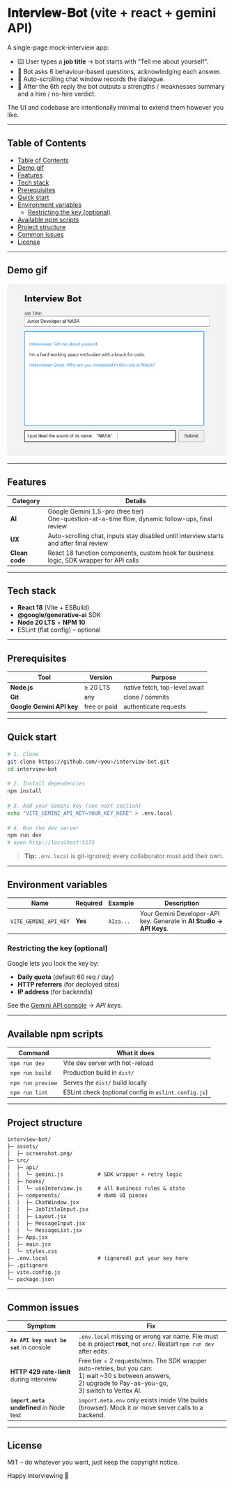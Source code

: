 # 𝐈𝐧𝐭𝐞𝐫𝐯𝐢𝐞𝐰-𝐁𝐨𝐭  (vite + react + gemini API)

A single-page mock–interview app:

* ⌨️ User types a **job title** → bot starts with “Tell me about yourself”.
* 🤖 Bot asks 6 behaviour-based questions, acknowledging each answer.
* 📝 Auto-scrolling chat window records the dialogue.
* 🏁 After the 6th reply the bot outputs a strengths / weaknesses summary and a hire / no-hire verdict.

The UI and codebase are intentionally minimal to extend them however you like.

---

## Table of Contents

- [Table of Contents](#table-of-contents)
- [Demo gif](#demo-gif)
- [Features](#features)
- [Tech stack](#tech-stack)
- [Prerequisites](#prerequisites)
- [Quick start](#quick-start)
- [Environment variables](#environment-variables)
  - [Restricting the key (optional)](#restricting-the-key-optional)
- [Available npm scripts](#available-npm-scripts)
- [Project structure](#project-structure)
- [Common issues](#common-issues)
- [License](#license)

---

## Demo gif
![demo](assets/screenshot.png)

---

## Features

| Category             | Details                                                                                            |
| -------------------- | -------------------------------------------------------------------------------------------------- |
| **AI**               | Google Gemini 1.5-pro (free tier)<br>One-question-at-a-time flow, dynamic follow-ups, final review |
| **UX**               | Auto-scrolling chat, inputs stay disabled until interview starts and after final review            |
| **Clean code**       | React 18 function components, custom hook for business logic, SDK wrapper for API calls            |

---

## Tech stack

* **React 18** (Vite + ESBuild)
* **@google/generative-ai** SDK
* **Node 20 LTS** + **NPM 10**
* ESLint (flat config) – optional

---

## Prerequisites

| Tool                      | Version      | Purpose                       |
| ------------------------- | ------------ | ----------------------------- |
| **Node.js**               | ≥ 20 LTS     | native fetch, top-level await |
| **Git**                   | any          | clone / commits               |
| **Google Gemini API key** | free or paid | authenticate requests         |

---

## Quick start

```bash
# 1. Clone
git clone https://github.com/<you>/interview-bot.git
cd interview-bot

# 2. Install dependencies
npm install

# 3. Add your Gemini key (see next section)
echo "VITE_GEMINI_API_KEY=YOUR_KEY_HERE" > .env.local

# 4. Run the dev server
npm run dev
# open http://localhost:5173
```

> **Tip:** `.env.local` is git-ignored; every collaborator must add their own.

---

## Environment variables

| Name                  | Required | Example   | Description                                                          |
| --------------------- | -------- | --------- | -------------------------------------------------------------------- |
| `VITE_GEMINI_API_KEY` | **Yes**  | `AIza...` | Your Gemini Developer-API key. Generate in **AI Studio → API Keys**. |

### Restricting the key (optional)

Google lets you lock the key by:

* **Daily quota** (default 60 req / day)  
* **HTTP referrers** (for deployed sites)  
* **IP address** (for backends)

See the [Gemini API console](https://ai.google.dev) → *API keys*.

---

## Available npm scripts

| Command           | What it does                                         |
| ----------------- | ---------------------------------------------------- |
| `npm run dev`     | Vite dev server with hot-reload                      |
| `npm run build`   | Production build in `dist/`                          |
| `npm run preview` | Serves the `dist/` build locally                     |
| `npm run lint`    | ESLint check (optional config in `eslint.config.js`) |

---

## Project structure

```
interview-bot/
├─ assets/
│  ├─ screenshot.png/
├─ src/
│  ├─ api/
│  │  └─ gemini.js           # SDK wrapper + retry logic
│  ├─ hooks/
│  │  └─ useInterview.js     # all business rules & state
│  ├─ components/            # dumb UI pieces
│  │  ├─ ChatWindow.jsx
│  │  ├─ JobTitleInput.jsx
│  │  ├─ Layout.jsx
│  │  ├─ MessageInput.jsx
│  │  └─ MessageList.jsx
│  ├─ App.jsx
│  ├─ main.jsx
│  └─ styles.css
├─ .env.local                # (ignored) put your key here
├─ .gitignore
├─ vite.config.js
└─ package.json
```

---

## Common issues

| Symptom                                  | Fix                                                                                                                                                                 |
| ---------------------------------------- | ------------------------------------------------------------------------------------------------------------------------------------------------------------------- |
| **`An API key must be set`** in console  | `.env.local` missing or wrong var name. File must be in project **root**, not `src/`. Restart `npm run dev` after edits.                                            |
| **HTTP 429 rate-limit** during interview | Free tier = 2 requests/min. The SDK wrapper auto-retries, but you can:<br>1) wait ~30 s between answers,<br>2) upgrade to Pay-as-you-go,<br>3) switch to Vertex AI. |
| **`import.meta` undefined** in Node test | `import.meta.env` only exists inside Vite builds (browser). Mock it or move server calls to a backend.                                                              |

---

## License

MIT – do whatever you want, just keep the copyright notice.

Happy interviewing 🚀
